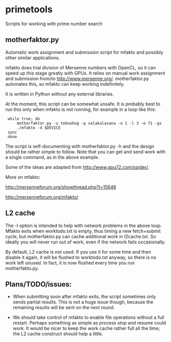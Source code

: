 primetools
==========

Scripts for working with prime number search


motherfaktor.py
---------------

Automatic work assignment and submission script for mfakto and
possibly other similar applications.

mfakto does trial division of Mersenne numbers with OpenCL, so it can
speed up this stage greatly with GPUs. It relies on manual work
assignment and submission from/to
http://www.mersenne.org/. motherfaktor.py automates this, so mfakto
can keep working indefinitely.

It is written in Python without any external libraries.

At the moment, this script can be somewhat unsafe. It is probably best
to run this only when mfakto is not running, for example in a loop
like this:

     while true; do
     	 motherfaktor.py -u teknohog -p salakalasana -n 1 -l 3 -e 71 -gs
         ./mfakto -d $DEVICE
	 sync
     done

The script is self-documenting with motherfaktor.py -h and the design
should be rather simple to follow. Note that you can get and send work
with a single command, as in the above example.

Some of the ideas are adapted from http://www.gpu72.com/spider/.

More on mfakto:

http://mersenneforum.org/showthread.php?t=15646

http://mersenneforum.org/mfakto/


L2 cache
--------

The -l option is intended to help with network problems in the above
loop. Mfakto exits when worktodo.txt is empty, thus timing a new
fetch+submit cycle, but motherfaktor.py can cache additional work in
l2cache.txt. So ideally you will never run out of work, even if the
network fails occasionally.

By default, L2 cache is not used. If you use it for some time and then
disable it again, it will be flushed to worktodo.txt anyway, so there
is no work left unused. In fact, it is now flushed every time you run
motherfakto.py.


Plans/TODO/issues:
------------------

* When submitting soon after mfakto exits, the script sometimes only
  sends partial results. This is not a huge issue though, because the
  remaining results will be sent on the next round.

* We should take control of mfakto to enable file operations without a
  full restart. Perhaps something as simple as process stop and resume
  could work. It would be nicer to keep the work cache rather full all
  the time; the L2 cache construct should help a little.
